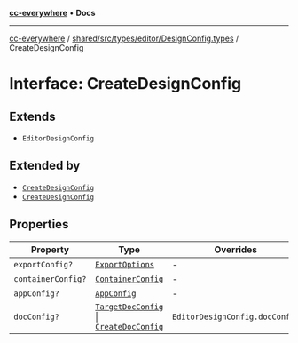 [**cc-everywhere**](../../../../../../index.md) • **Docs**

***

[cc-everywhere](../../../../../../index.md) / [shared/src/types/editor/DesignConfig.types](../index.md) / CreateDesignConfig

# Interface: CreateDesignConfig

## Extends

- `EditorDesignConfig`

## Extended by

- [`CreateDesignConfig`](../../../1p/editor/DesignConfig.types/interfaces/CreateDesignConfig.md)
- [`CreateDesignConfig`](../../../3p/editor/DesignConfig.types/interfaces/CreateDesignConfig.md)

## Properties

| Property | Type | Overrides | Inherited from |
| ------ | ------ | ------ | ------ |
| `exportConfig?` | [`ExportOptions`](../../../ExportConfig.types/type-aliases/ExportOptions.md) | - | `EditorDesignConfig.exportConfig` |
| `containerConfig?` | [`ContainerConfig`](../../../ContainerConfig.types/type-aliases/ContainerConfig.md) | - | `EditorDesignConfig.containerConfig` |
| `appConfig?` | [`AppConfig`](../../AppConfig.types/type-aliases/AppConfig.md) | - | `EditorDesignConfig.appConfig` |
| `docConfig?` | [`TargetDocConfig`](../../../DesignConfig.types/interfaces/TargetDocConfig.md) \| [`CreateDocConfig`](../../DocConfig.types/interfaces/CreateDocConfig.md) | `EditorDesignConfig.docConfig` | - |
